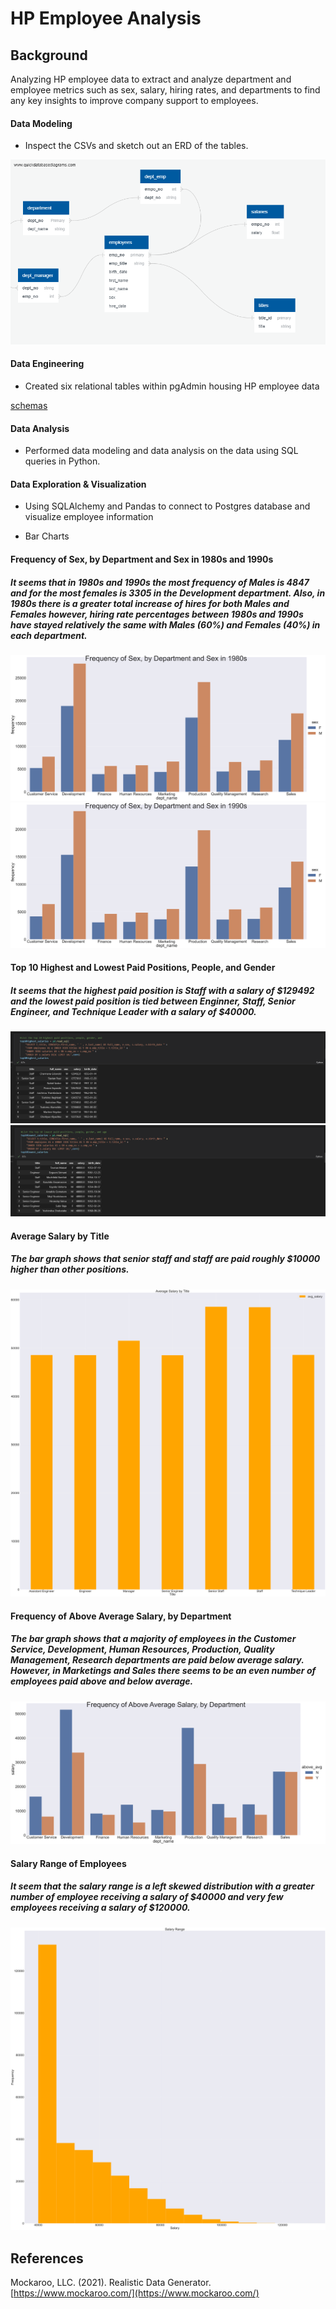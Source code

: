 # HP Employee Analysis

## Background

Analyzing HP employee data to extract and analyze department and employee metrics such as sex, salary, hiring rates, and departments to find any key insights to improve company support to employees.

#### Data Modeling

* Inspect the CSVs and sketch out an ERD of the tables.

![QuickDBD-export.png](Images/QuickDBD-export.png)

#### Data Engineering

* Created six relational tables within pgAdmin housing HP employee data

[schemas](EmployeeSQL/tables.sql)

#### Data Analysis

 * Performed data modeling and data analysis on the data using SQL queries in Python.
 
#### Data Exploration & Visualization

 * Using SQLAlchemy and Pandas to connect to Postgres database and visualize employee information

* Bar Charts

#### Frequency of Sex, by Department and Sex in 1980s and 1990s

##### It seems that in 1980s and 1990s the most frequency of Males is 4847 and for the most females is 3305 in the Development department. Also, in 1980s there is a greater total increase of hires for both Males and Females however, hiring rate percentages between 1980s and 1990s have stayed relatively the same with Males (60%) and Females (40%) in each department.

![bar chart](Images/1.png)
![bar chart](Images/2.png)

#### Top 10 Highest and Lowest Paid Positions, People, and Gender

##### It seems that the highest paid position is Staff with a salary of $129492 and the lowest paid position is tied between Enginner, Staff, Senior Engineer, and Technique Leader with a salary of $40000.

![bar chart](Images/10.PNG)
![bar chart](Images/12.PNG)

#### Average Salary by Title

##### The bar graph shows that senior staff and staff are paid roughly $10000 higher than other positions.

![bar chart](Images/3.png)

#### Frequency of Above Average Salary, by Department

##### The bar graph shows that a majority of employees in the Customer Service, Development, Human Resources, Production, Quality Management, Research departments are paid below average salary. However, in Marketings and Sales there seems to be an even number of employees paid above and below average.

![bar chart](Images/4.png)

#### Salary Range of Employees

##### It seem that the salary range is a left skewed distribution with a greater number of employee receiving a salary of $40000 and very few employees receiving a salary of $120000.

![bar chart](Images/5.png)


## References

Mockaroo, LLC. (2021). Realistic Data Generator. [https://www.mockaroo.com/](https://www.mockaroo.com/)
